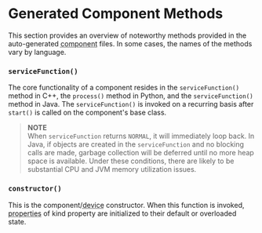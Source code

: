 # Generated Component Methods

This section provides an overview of noteworthy methods provided in the auto-generated <abbr title="See Glossary.">component</abbr> files. In some cases, the names of the methods vary by language.

### `serviceFunction()`

The core functionality of a component resides in the `serviceFunction()` method in C++, the `process()` method in Python, and the `serviceFunction()` method in Java. The `serviceFunction()` is invoked on a recurring basis after `start()` is called on the component's base class.


> **NOTE**  
> When `serviceFunction` returns `NORMAL`, it will immediately loop back. In Java, if objects are created in the `serviceFunction` and no blocking calls are made, garbage collection will be deferred until no more heap space is available. Under these conditions, there are likely to be substantial CPU and JVM memory utilization issues.  

### `constructor()`

This is the component/<abbr title="See Glossary.">device</abbr> constructor. When this function is invoked, <abbr title="See Glossary.">properties</abbr> of kind property are initialized to their default or overloaded state.

